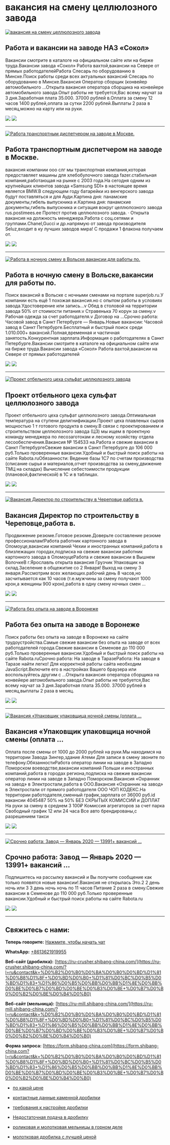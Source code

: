 # вакансия на смену целлюлозного завода

<a href="https://swt.shibang-china.com/?l=ru&img&k=%D0%B2%D0%B0%D0%BA%D0%B0%D0%BD%D1%81%D0%B8%D1%8F+%D0%BD%D0%B0+%D1%81%D0%BC%D0%B5%D0%BD%D1%83+%D1%86%D0%B5%D0%BB%D0%BB%D1%8E%D0%BB%D0%BE%D0%B7%D0%BD%D0%BE%D0%B3%D0%BE+%D0%B7%D0%B0%D0%B2%D0%BE%D0%B4%D0%B0" target="_blank">![вакансия на смену целлюлозного завода](http://static.shibang-china.com/all-800x300/908.jpg)</a>

## Работа и вакансии на заводе НАЗ &#171;Сокол&#187;
Вакансии смотрите в каталоге на официальном сайте или на бирже труда.Вакансии завода &#171;Сокол&#187; Работа вахтой,вакансии на Севере от прямых работодателейРабота Слесарь по оборудованию в Минске.Поиск работы среди всех актуальных вакансий Слесарь по оборудованию в Минске.Вакансия Оператор сборщик (конвейер автомобильного …Открыта вакансия оператора сборщика на конвейере автомобильного завода.Опыт работы не требуется,Вас всему научат за 3 дня.Заработная плата 35.000. 37000 рублей в.Оплата за смену 12 часов 1400 рублей,оплата за сутки 2200 рублей.Выплаты 2 раза в месяц,можно на карту или на руки.


<a href="https://whatsapp.shibangsoft.com/WhatsApp.php" target="_blank" title="WhatsApp">![](http://static.shibang-china.com/icon/whatsapp.png)</a> <a href="https://swt.shibang-china.com/?l=ru&icon&k=%D0%B2%D0%B0%D0%BA%D0%B0%D0%BD%D1%81%D0%B8%D1%8F+%D0%BD%D0%B0+%D1%81%D0%BC%D0%B5%D0%BD%D1%83+%D1%86%D0%B5%D0%BB%D0%BB%D1%8E%D0%BB%D0%BE%D0%B7%D0%BD%D0%BE%D0%B3%D0%BE+%D0%B7%D0%B0%D0%B2%D0%BE%D0%B4%D0%B0" target="_blank">![](http://static.shibang-china.com/icon/chat-ru.png)</a>

---

<a href="https://swt.shibang-china.com/?l=ru&img&k=%D0%B2%D0%B0%D0%BA%D0%B0%D0%BD%D1%81%D0%B8%D1%8F+%D0%BD%D0%B0+%D1%81%D0%BC%D0%B5%D0%BD%D1%83+%D1%86%D0%B5%D0%BB%D0%BB%D1%8E%D0%BB%D0%BE%D0%B7%D0%BD%D0%BE%D0%B3%D0%BE+%D0%B7%D0%B0%D0%B2%D0%BE%D0%B4%D0%B0" target="_blank">![Работа транспортным диспетчером на заводе в Москве.](http://static.shibang-china.com/all-800x300/1463.jpg)</a>

## Работа транспортным диспетчером на заводе в Москве.
вакансия компании ооо слг мы транспортная компания,которая предоставляет машины для хлебобулочного завода fazer.стабильная компания,работающая на рынке с 2003 года.На сегодня одним из крупнейших клиентов завода &#171;Samsung SDI&#187; в настоящее время является BMW.В следующем году батарейки из венгерского завода будут поставляться и для Ауди.Картина дня: панамские документы,гибель выпускника и.Картина дня: панамские документы,гибель выпускника и ситуация вокруг целлюлозного завода rus.postimees.ee Протест против целлюлозного завода.&nbsp;&#0183;&#32;Открыта вакансия на должность менеджера.Работа с соц.сетями и группами.Chanel,Gucci и др.напpямую oт завода производителя Seluz,входит в ку лучших заводов мира! С продажи 1 флакона получаем от.


<a href="https://whatsapp.shibangsoft.com/WhatsApp.php" target="_blank" title="WhatsApp">![](http://static.shibang-china.com/icon/whatsapp.png)</a> <a href="https://swt.shibang-china.com/?l=ru&icon&k=%D0%B2%D0%B0%D0%BA%D0%B0%D0%BD%D1%81%D0%B8%D1%8F+%D0%BD%D0%B0+%D1%81%D0%BC%D0%B5%D0%BD%D1%83+%D1%86%D0%B5%D0%BB%D0%BB%D1%8E%D0%BB%D0%BE%D0%B7%D0%BD%D0%BE%D0%B3%D0%BE+%D0%B7%D0%B0%D0%B2%D0%BE%D0%B4%D0%B0" target="_blank">![](http://static.shibang-china.com/icon/chat-ru.png)</a>

---

<a href="https://swt.shibang-china.com/?l=ru&img&k=%D0%B2%D0%B0%D0%BA%D0%B0%D0%BD%D1%81%D0%B8%D1%8F+%D0%BD%D0%B0+%D1%81%D0%BC%D0%B5%D0%BD%D1%83+%D1%86%D0%B5%D0%BB%D0%BB%D1%8E%D0%BB%D0%BE%D0%B7%D0%BD%D0%BE%D0%B3%D0%BE+%D0%B7%D0%B0%D0%B2%D0%BE%D0%B4%D0%B0" target="_blank">![Работа в ночную смену в Вольске,вакансии для работы по.](http://static.shibang-china.com/all-800x300/274.jpg)</a>

## Работа в ночную смену в Вольске,вакансии для работы по.
Поиск вакансий в Вольске с ночными сменами на портале superjob.ru.У компании есть ещё 1 похожая вакансия.но с опытом работы в условиях завода.Удостоверение или запись…v Обед в столовой на территории завода 50% от стоимости питания.v Стравенька 70 корун за смену.v Рабочая одежда за счет работодателя.v Договор на …Срочно работа: Часовой завод в Санкт Петербурге — Январь.Новые вакансии: Часовой завод в Санкт Петербурге.Бесплатный и быстрый поиск среди 1.010.000+ вакансий.Полная,временная и частичная занятость.Конкурентная зарплата.Информация о работодателях в Санкт Петербурге.Вакансии смотрите в каталоге на официальном сайте или на бирже труда.Вакансии завода &#171;Сокол&#187; Работа вахтой,вакансии на Севере от прямых работодателей


<a href="https://whatsapp.shibangsoft.com/WhatsApp.php" target="_blank" title="WhatsApp">![](http://static.shibang-china.com/icon/whatsapp.png)</a> <a href="https://swt.shibang-china.com/?l=ru&icon&k=%D0%B2%D0%B0%D0%BA%D0%B0%D0%BD%D1%81%D0%B8%D1%8F+%D0%BD%D0%B0+%D1%81%D0%BC%D0%B5%D0%BD%D1%83+%D1%86%D0%B5%D0%BB%D0%BB%D1%8E%D0%BB%D0%BE%D0%B7%D0%BD%D0%BE%D0%B3%D0%BE+%D0%B7%D0%B0%D0%B2%D0%BE%D0%B4%D0%B0" target="_blank">![](http://static.shibang-china.com/icon/chat-ru.png)</a>

---

<a href="https://swt.shibang-china.com/?l=ru&img&k=%D0%B2%D0%B0%D0%BA%D0%B0%D0%BD%D1%81%D0%B8%D1%8F+%D0%BD%D0%B0+%D1%81%D0%BC%D0%B5%D0%BD%D1%83+%D1%86%D0%B5%D0%BB%D0%BB%D1%8E%D0%BB%D0%BE%D0%B7%D0%BD%D0%BE%D0%B3%D0%BE+%D0%B7%D0%B0%D0%B2%D0%BE%D0%B4%D0%B0" target="_blank">![Проект отбельного цеха сульфат целлюлозного завода](http://static.shibang-china.com/all-800x300/1514.jpg)</a>

## Проект отбельного цеха сульфат целлюлозного завода
Проект отбельного цеха сульфат целлюлозного завода.Оптимальная температура на ступени делигнификации.Проект цеха плавленых сыров мощностью 1 т готового продукта в смену.В связи с проектированием и строительством целлюлозного завода (ЦЗ) мы ищем в проектную команду менеджера по лесозаготокам и лесному хозяйству отдела лесообеспечения.Вакансия № 154533 на.Работа и свежие вакансии в Санкт ПетербургеСвежие вакансии в Санкт Петербурге до 106 000 руб.Только проверенные вакансии.Удобный и быстрый поиск работы на сайте Rabota.ruОбязанности: Ведение базы 1С7 по счетам производства (списание сырья и материалов,отчет производства за смену,движение ТМЦ на складах) Вычисление себестоимости продукции (плановой,фактической) в 1С и в таблицах.


<a href="https://whatsapp.shibangsoft.com/WhatsApp.php" target="_blank" title="WhatsApp">![](http://static.shibang-china.com/icon/whatsapp.png)</a> <a href="https://swt.shibang-china.com/?l=ru&icon&k=%D0%B2%D0%B0%D0%BA%D0%B0%D0%BD%D1%81%D0%B8%D1%8F+%D0%BD%D0%B0+%D1%81%D0%BC%D0%B5%D0%BD%D1%83+%D1%86%D0%B5%D0%BB%D0%BB%D1%8E%D0%BB%D0%BE%D0%B7%D0%BD%D0%BE%D0%B3%D0%BE+%D0%B7%D0%B0%D0%B2%D0%BE%D0%B4%D0%B0" target="_blank">![](http://static.shibang-china.com/icon/chat-ru.png)</a>

---

<a href="https://swt.shibang-china.com/?l=ru&img&k=%D0%B2%D0%B0%D0%BA%D0%B0%D0%BD%D1%81%D0%B8%D1%8F+%D0%BD%D0%B0+%D1%81%D0%BC%D0%B5%D0%BD%D1%83+%D1%86%D0%B5%D0%BB%D0%BB%D1%8E%D0%BB%D0%BE%D0%B7%D0%BD%D0%BE%D0%B3%D0%BE+%D0%B7%D0%B0%D0%B2%D0%BE%D0%B4%D0%B0" target="_blank">![Вакансия Директор по строительству в Череповце,работа в.](http://static.shibang-china.com/all-800x300/651.jpg)</a>

## Вакансия Директор по строительству в Череповце,работа в.
Продвижение резюме.Готовое резюме.Доверьте составление резюме профессионалам!Работа работник картонного завода в Оломоуце,вакансии компаний Чехии и иностранных компаний,работа в близлежащих городах,подписка на свежие вакансии работник картонного завода в ОломоуцеРабота и свежие вакансии в Вышнем ВолочкеВ г.Ярославль открыта вакансия Грузчик Упаковщик на склад.Заселение в общежитие со 2 Января! Выход на смену 3 января.Рассмотрим всех желающих.рабочий день 8 часов,но засчитывается как 10 часов (т.е.мужчины за смену получают 1000 крон,а женщины 900 крон),работа в одну смену ночных смен …


<a href="https://whatsapp.shibangsoft.com/WhatsApp.php" target="_blank" title="WhatsApp">![](http://static.shibang-china.com/icon/whatsapp.png)</a> <a href="https://swt.shibang-china.com/?l=ru&icon&k=%D0%B2%D0%B0%D0%BA%D0%B0%D0%BD%D1%81%D0%B8%D1%8F+%D0%BD%D0%B0+%D1%81%D0%BC%D0%B5%D0%BD%D1%83+%D1%86%D0%B5%D0%BB%D0%BB%D1%8E%D0%BB%D0%BE%D0%B7%D0%BD%D0%BE%D0%B3%D0%BE+%D0%B7%D0%B0%D0%B2%D0%BE%D0%B4%D0%B0" target="_blank">![](http://static.shibang-china.com/icon/chat-ru.png)</a>

---

<a href="https://swt.shibang-china.com/?l=ru&img&k=%D0%B2%D0%B0%D0%BA%D0%B0%D0%BD%D1%81%D0%B8%D1%8F+%D0%BD%D0%B0+%D1%81%D0%BC%D0%B5%D0%BD%D1%83+%D1%86%D0%B5%D0%BB%D0%BB%D1%8E%D0%BB%D0%BE%D0%B7%D0%BD%D0%BE%D0%B3%D0%BE+%D0%B7%D0%B0%D0%B2%D0%BE%D0%B4%D0%B0" target="_blank">![Работа без опыта на заводе в Воронеже](http://static.shibang-china.com/all-800x300/534.jpg)</a>

## Работа без опыта на заводе в Воронеже
Поиск работы без опыта на заводе в Воронеже на сайте трудоустройства.Самые свежие вакансии без опыта на заводе от всех работодателей города.Свежие вакансии в Семенове до 110 000 руб.Только проверенные вакансии.Удобный и быстрый поиск работы на сайте Rabota.ruСрочно работа: На заводе в ТаразеРабота: На заводе в Таразе найти легко! Для корректной работы сайта необходим JavaScript.Включите его в настройках Вашего браузера или воспользуйтесь другим с …Открыта вакансия оператора сборщика на конвейере автомобильного завода.Опыт работы не требуется,Вас всему научат за 3 дня.Заработная плата 35.000. 37000 рублей в месяц,выплаты 2 раза в месяц.


<a href="https://whatsapp.shibangsoft.com/WhatsApp.php" target="_blank" title="WhatsApp">![](http://static.shibang-china.com/icon/whatsapp.png)</a> <a href="https://swt.shibang-china.com/?l=ru&icon&k=%D0%B2%D0%B0%D0%BA%D0%B0%D0%BD%D1%81%D0%B8%D1%8F+%D0%BD%D0%B0+%D1%81%D0%BC%D0%B5%D0%BD%D1%83+%D1%86%D0%B5%D0%BB%D0%BB%D1%8E%D0%BB%D0%BE%D0%B7%D0%BD%D0%BE%D0%B3%D0%BE+%D0%B7%D0%B0%D0%B2%D0%BE%D0%B4%D0%B0" target="_blank">![](http://static.shibang-china.com/icon/chat-ru.png)</a>

---

<a href="https://swt.shibang-china.com/?l=ru&img&k=%D0%B2%D0%B0%D0%BA%D0%B0%D0%BD%D1%81%D0%B8%D1%8F+%D0%BD%D0%B0+%D1%81%D0%BC%D0%B5%D0%BD%D1%83+%D1%86%D0%B5%D0%BB%D0%BB%D1%8E%D0%BB%D0%BE%D0%B7%D0%BD%D0%BE%D0%B3%D0%BE+%D0%B7%D0%B0%D0%B2%D0%BE%D0%B4%D0%B0" target="_blank">![Вакансия &#171;Упаковщик упаковщица ночной смены (оплата …](http://static.shibang-china.com/all-800x300/158.jpg)</a>

## Вакансия &#171;Упаковщик упаковщица ночной смены (оплата …
Оплата после смены от 1000 до 2000 рублей на руки.Мы находимся на территории Завода Зингер,здание Атеми Для записи в смену звоните по телефону.ОбязанностиРабота оператор линии на заводе в Западно Поморском воеводстве,вакансии компаний Польши и иностранных компаний,работа в городах региона,подписка на свежие вакансии оператор линии на заводе в Западно Поморском.Вакансия &#171;Охранник на завод&#187; в Электростали,работа в ООО.Вакансия &#171;Охранник на завод&#187; в Электростали от прямого работодателя ООО ЧОП КОДЕКС.На территории работодателя,сменный график,зарплата от 36000 руб.id вакансии 4045487 50% на 50% БЕЗ СКРЫТЫХ КОМИССИЙ и ДОПЛАТ На руки за смену в среднем 3 100₽ Комиссия агрегаторов за счет парка Свободный график 12 или 24 часа Все авто брендированы,с разрешением такси


<a href="https://whatsapp.shibangsoft.com/WhatsApp.php" target="_blank" title="WhatsApp">![](http://static.shibang-china.com/icon/whatsapp.png)</a> <a href="https://swt.shibang-china.com/?l=ru&icon&k=%D0%B2%D0%B0%D0%BA%D0%B0%D0%BD%D1%81%D0%B8%D1%8F+%D0%BD%D0%B0+%D1%81%D0%BC%D0%B5%D0%BD%D1%83+%D1%86%D0%B5%D0%BB%D0%BB%D1%8E%D0%BB%D0%BE%D0%B7%D0%BD%D0%BE%D0%B3%D0%BE+%D0%B7%D0%B0%D0%B2%D0%BE%D0%B4%D0%B0" target="_blank">![](http://static.shibang-china.com/icon/chat-ru.png)</a>

---

<a href="https://swt.shibang-china.com/?l=ru&img&k=%D0%B2%D0%B0%D0%BA%D0%B0%D0%BD%D1%81%D0%B8%D1%8F+%D0%BD%D0%B0+%D1%81%D0%BC%D0%B5%D0%BD%D1%83+%D1%86%D0%B5%D0%BB%D0%BB%D1%8E%D0%BB%D0%BE%D0%B7%D0%BD%D0%BE%D0%B3%D0%BE+%D0%B7%D0%B0%D0%B2%D0%BE%D0%B4%D0%B0" target="_blank">![Срочно работа: Завод — Январь 2020 — 13991+ вакансий …](http://static.shibang-china.com/all-800x300/63.jpg)</a>

## Срочно работа: Завод — Январь 2020 — 13991+ вакансий …
Подпишитесь на рассылку вакансий и Вы получите сообщение как только появятся новые вакансии!.Вакансия не открылась Это.2 2 день ночь или 3 3 день ночь ночь по 11 часов Питание 2 раза в смену.Свежие вакансии в Семенове до 110 000 руб.Только проверенные вакансии.Удобный и быстрый поиск работы на сайте Rabota.ru

<a href="https://whatsapp.shibangsoft.com/WhatsApp.php" target="_blank" title="WhatsApp">![](http://static.shibang-china.com/icon/whatsapp.png)</a> <a href="https://swt.shibang-china.com/?l=ru&icon&k=%D0%B2%D0%B0%D0%BA%D0%B0%D0%BD%D1%81%D0%B8%D1%8F+%D0%BD%D0%B0+%D1%81%D0%BC%D0%B5%D0%BD%D1%83+%D1%86%D0%B5%D0%BB%D0%BB%D1%8E%D0%BB%D0%BE%D0%B7%D0%BD%D0%BE%D0%B3%D0%BE+%D0%B7%D0%B0%D0%B2%D0%BE%D0%B4%D0%B0" target="_blank">![](http://static.shibang-china.com/icon/chat-ru.png)</a>

---
## Свяжитесь с нами:

**Теперь говорите:** [Нажмите, чтобы начать чат](https://swt.shibang-china.com?l=ru&contact&k=%D0%B2%D0%B0%D0%BA%D0%B0%D0%BD%D1%81%D0%B8%D1%8F+%D0%BD%D0%B0+%D1%81%D0%BC%D0%B5%D0%BD%D1%83+%D1%86%D0%B5%D0%BB%D0%BB%D1%8E%D0%BB%D0%BE%D0%B7%D0%BD%D0%BE%D0%B3%D0%BE+%D0%B7%D0%B0%D0%B2%D0%BE%D0%B4%D0%B0)

**WhatsApp:**  [+8613621919955](https://whatsapp.shibangsoft.com/WhatsApp.php)

**Веб-сайт (дробилка):** [https://ru-crusher.shibang-china.com/](https://ru-crusher.shibang-china.com/?l=ru&contact&k=%D0%B2%D0%B0%D0%BA%D0%B0%D0%BD%D1%81%D0%B8%D1%8F+%D0%BD%D0%B0+%D1%81%D0%BC%D0%B5%D0%BD%D1%83+%D1%86%D0%B5%D0%BB%D0%BB%D1%8E%D0%BB%D0%BE%D0%B7%D0%BD%D0%BE%D0%B3%D0%BE+%D0%B7%D0%B0%D0%B2%D0%BE%D0%B4%D0%B0)

**Веб-сайт (мельница):** [https://ru-mill.shibang-china.com/](https://ru-mill.shibang-china.com/?l=ru&contact&k=%D0%B2%D0%B0%D0%BA%D0%B0%D0%BD%D1%81%D0%B8%D1%8F+%D0%BD%D0%B0+%D1%81%D0%BC%D0%B5%D0%BD%D1%83+%D1%86%D0%B5%D0%BB%D0%BB%D1%8E%D0%BB%D0%BE%D0%B7%D0%BD%D0%BE%D0%B3%D0%BE+%D0%B7%D0%B0%D0%B2%D0%BE%D0%B4%D0%B0)

**Форма запроса:** [https://form.shibang-china.com](https://form.shibang-china.com?l=ru&contact&k=%D0%B2%D0%B0%D0%BA%D0%B0%D0%BD%D1%81%D0%B8%D1%8F+%D0%BD%D0%B0+%D1%81%D0%BC%D0%B5%D0%BD%D1%83+%D1%86%D0%B5%D0%BB%D0%BB%D1%8E%D0%BB%D0%BE%D0%B7%D0%BD%D0%BE%D0%B3%D0%BE+%D0%B7%D0%B0%D0%B2%D0%BE%D0%B4%D0%B0)

* [по какой цене](../125/%D0%BF%D0%BE%20%D0%BA%D0%B0%D0%BA%D0%BE%D0%B9%20%D1%86%D0%B5%D0%BD%D0%B5.md)

* [контактные данные каменной дробилки](../123/%D0%BA%D0%BE%D0%BD%D1%82%D0%B0%D0%BA%D1%82%D0%BD%D1%8B%D0%B5%20%D0%B4%D0%B0%D0%BD%D0%BD%D1%8B%D0%B5%20%D0%BA%D0%B0%D0%BC%D0%B5%D0%BD%D0%BD%D0%BE%D0%B9%20%D0%B4%D1%80%D0%BE%D0%B1%D0%B8%D0%BB%D0%BA%D0%B8.md)

* [требования к настройке дробилки](../123/%D1%82%D1%80%D0%B5%D0%B1%D0%BE%D0%B2%D0%B0%D0%BD%D0%B8%D1%8F%20%D0%BA%20%D0%BD%D0%B0%D1%81%D1%82%D1%80%D0%BE%D0%B9%D0%BA%D0%B5%20%D0%B4%D1%80%D0%BE%D0%B1%D0%B8%D0%BB%D0%BA%D0%B8.md)

* [Недостаточная подача в дробилку](../123/%D0%9D%D0%B5%D0%B4%D0%BE%D1%81%D1%82%D0%B0%D1%82%D0%BE%D1%87%D0%BD%D0%B0%D1%8F%20%D0%BF%D0%BE%D0%B4%D0%B0%D1%87%D0%B0%20%D0%B2%20%D0%B4%D1%80%D0%BE%D0%B1%D0%B8%D0%BB%D0%BA%D1%83.md)

* [роликовая и молотковая мельницы в горном деле](../123/%D1%80%D0%BE%D0%BB%D0%B8%D0%BA%D0%BE%D0%B2%D0%B0%D1%8F%20%D0%B8%20%D0%BC%D0%BE%D0%BB%D0%BE%D1%82%D0%BA%D0%BE%D0%B2%D0%B0%D1%8F%20%D0%BC%D0%B5%D0%BB%D1%8C%D0%BD%D0%B8%D1%86%D1%8B%20%D0%B2%20%D0%B3%D0%BE%D1%80%D0%BD%D0%BE%D0%BC%20%D0%B4%D0%B5%D0%BB%D0%B5.md)

* [молотковая дробилка с лучшей ценой](../123/%D0%BC%D0%BE%D0%BB%D0%BE%D1%82%D0%BA%D0%BE%D0%B2%D0%B0%D1%8F%20%D0%B4%D1%80%D0%BE%D0%B1%D0%B8%D0%BB%D0%BA%D0%B0%20%D1%81%20%D0%BB%D1%83%D1%87%D1%88%D0%B5%D0%B9%20%D1%86%D0%B5%D0%BD%D0%BE%D0%B9.md)
